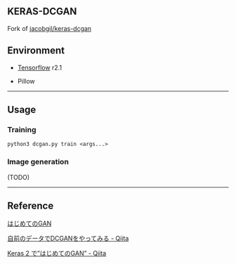 ## KERAS-DCGAN ##

Fork of [jacobgil/keras-dcgan](https://github.com/jacobgil/keras-dcgan)

## Environment

- [Tensorflow](https://www.tensorflow.org/) r2.1

- Pillow

---

## Usage

### Training

```
python3 dcgan.py train <args...>
```

### Image generation

(TODO)

---

## Reference

[はじめてのGAN](https://elix-tech.github.io/ja/2017/02/06/gan.html)

[自前のデータでDCGANをやってみる - Qiita](https://qiita.com/nabechi6011/items/95eeb1d8aec2598efc65)

[Keras 2 で”はじめてのGAN” - Qiita](https://qiita.com/IntenF/items/94da17a8931e1f14b6e3)
